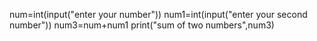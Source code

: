 num=int(input("enter your number"))
num1=int(input("enter your second number"))
num3=num+num1
print("sum of two numbers",num3)
